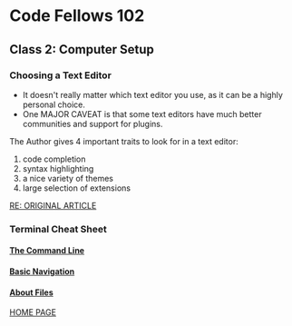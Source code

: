 # Code Fellows 102

## Class 2: Computer Setup

### Choosing a Text Editor

- It doesn't really matter which text editor you use, as it can be a highly personal choice.
- One MAJOR CAVEAT is that some text editors have much better communities and support for plugins.

The Author gives 4 important traits to look for in a text editor:

1. code completion
2. syntax highlighting
3. a nice variety of themes
4. large selection of extensions

[RE: ORIGINAL ARTICLE](https://codefellows.github.io/code-102-guide/curriculum/class-02/Choosing-A-Text-Editor--The-Older-Coder.pdf)

### Terminal Cheat Sheet

#### [The Command Line](https://ryanstutorials.net/linuxtutorial/commandline.php)

#### [Basic Navigation](https://ryanstutorials.net/linuxtutorial/navigation.php)

#### [About Files](https://ryanstutorials.net/linuxtutorial/aboutfiles.php)

[HOME PAGE](https://getullrichordietrying.github.io/reading-notes/)
